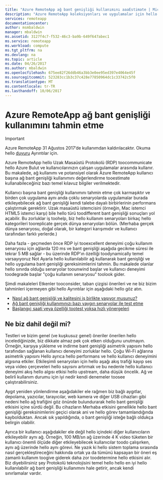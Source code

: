 ```yaml
---
title: "Azure RemoteApp ağ bant genişliği kullanımını aaaEstimate | Microsoft Docs"
description: "Azure RemoteApp koleksiyonları ve uygulamalar için hello ağ bant genişliği gereksinimleri hakkında bilgi edinin."
services: remoteapp
documentationcenter: 
author: msmbaldwin
manager: mbaldwin
ms.assetid: 3127f4c7-f532-46c3-ba9b-649f647abec1
ms.service: remoteapp
ms.workload: compute
ms.tgt_pltfrm: na
ms.devlang: na
ms.topic: article
ms.date: 04/26/2017
ms.author: mbaldwin
ms.openlocfilehash: 675ee82f26ddb46a3bb3e0ee95ed397e4064e45f
ms.sourcegitcommit: 523283cc1b3c37c428e77850964dc1c33742c5f0
ms.translationtype: MT
ms.contentlocale: tr-TR
ms.lasthandoff: 10/06/2017
---
```

# <a name="estimate-azure-remoteapp-network-bandwidth-usage"></a>Azure RemoteApp ağ bant genişliği kullanımını tahmin etme
> [!IMPORTANT]
> Azure RemoteApp 31 Ağustos 2017’de kullanımdan kaldırılacaktır. Okuma hello [duyuru](https://go.microsoft.com/fwlink/?linkid=821148) Ayrıntılar için.
> 
> 

Azure RemoteApp hello Uzak Masaüstü Protokolü (RDP) toocommunicate hello Azure Bulut ve kullanıcılarınızın çalışan uygulamalar arasında kullanır. Bu makalede, ağ kullanımı ve potansiyel olarak Azure RemoteApp kullanıcı başına ağ bant genişliği kullanımını değerlendirme tooestimate kullanabileceğiniz bazı temel kılavuz bilgiler verilmektedir.

Kullanıcı başına bant genişliği kullanımını tahmin etme çok karmaşıktır ve birden çok uygulama aynı anda çoklu senaryolarda uygulamalar burada etkileyebilecek ağ bant genişliği kendi talebe dayalı birbirlerinin performans çalıştırmak gerektirir. Uzak masaüstü istemcisini (örneğin, Mac istemci HTML5 istemci karşı) bile hello türü toodifferent bant genişliği sonuçları yol açabilir. Bu zorluklar iş toohelp, biz hello kullanım senaryoları birkaç hello kategorileri tooreplicate gerçek dünya senaryoları bölün. (Merhaba gerçek dünya senaryosu, doğal olarak, bir kategori karışımıdır ve kullanıcı tarafından farklı yerlerde.)

Daha fazla - geçmeden önce RDP iyi tooexcellent deneyimi çoğu kullanım senaryosu için ağlarda 120 ms ve bant genişliği aşağıda gecikme süresi ile tekrar 5 MB sağlar - bu üzerinde RDP'ın özelliği toodynamically temel varsayıyoruz Not Ayarla hello kullanılabilir ağ kullanarak bant genişliği ve hello uygulama bant genişliği gereksinimlerini tahmin. Bu makalede olanlar hello sınırda olduğu senaryolar toounwind başlar ve kullanıcı deneyimi toodegrade başlar "çoğu kullanım senaryosu" toolook gider.

Şimdi makaleleri Etkenler tooconsider, taban çizgisi önerileri ve ne biz bizim tahminleri içermeyen gibi hello Ayrıntılar için aşağıdaki hello göz atın.

* [Nasıl ağ bant genişliği ve kalitesini iş birlikte yaşıyor musunuz?](remoteapp-bandwidthexperience.md)
* [Ağ bant genişliği kullanımınızı bazı yaygın senaryolar ile test etme](remoteapp-bandwidthtests.md)
* [Başlangıç saati veya özelliği tootest yoksa hızlı yönergeleri](remoteapp-bandwidthguidelines.md)

## <a name="what-are-we-not-including"></a>Ne biz dahil değil mi?
Testleri ve bizim genel (ve kuşkusuz genel) öneriler önerilen hello incelediğinizde, biz dikkate almaz pek çok etken olduğunu unutmayın. Örneğin, karşıya yükleme ve indirme bant genişliği asimetrik yapısını hello tarafından sağlanan kullanıcı deneyimi zorluklar hello. Çoğu Wi-Fi ağlarına asimetrik yapısını Hello ayrıca hello performans ve hello kullanıcı deneyimini algısına etkiler. Etkileşimli senaryoları için hello aşağı akış trafiği kayıp ses veya video çerçeveleri hello sayısını artırmak ve bu nedenle hello kullanıcı deneyimi akış hello algısı etkisi hello upstream, daha düşük öncelik. Ağ ve belirli kullanım durumu için iyi nedir kendi denemeler toosee çalıştırabilirsiniz.

Aygıt yeniden yönlendirme aşağıdakiler ele rağmen biz bağlı aygıtlar, depolama, yazıcılar, tarayıcılar, web kamera ve diğer USB cihazları gibi nedeni hello ağ trafiğini göz önünde bulundurarak hello bant genişliği etkisini içine sürdü değil. Bu cihazların Merhaba etkisini genellikle hello bant genişliği gereksinimlerini geçici olarak ani ve hello görev tamamlandığında kaybolduktan. Ancak sık yapıldığında, o bant genişliği isteğe bağlı oldukça belirgin olabilir.

Ayrıca bir kullanıcı aşağıdakiler ele değil hello içindeki diğer kullanıcıların etkileyebilir aynı ağ. Örneğin, 100 MB/sn ağ üzerinde 4 K video tüketen bir kullanıcı önemli ölçüde diğer etkileyebilecek kullanıcılar toodo çalışırken, aynı ağ üzerinde hello aynı görevi. Ne yazık ki hello sistem toplama sırasında nasıl gerçekleştireceğini hakkında ortak ya da tümünü kapsayan bir öneri eş zamanlı kullanım toogive giderek daha zor toodetermine hello etkisini alır. Biz diyebilirsiniz şey Protokolü teknolojisini temel hello hello en iyi hello kullanılabilir ağ bant genişliği kullanımını hale getirir, ancak kendi sınırlamalar vardır.

